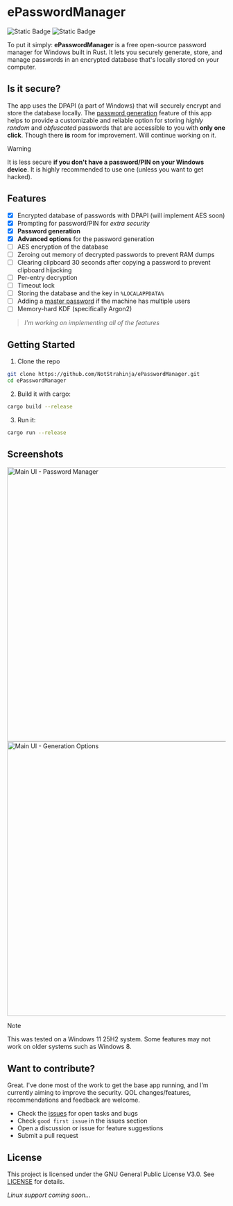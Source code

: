 # ePasswordManager

![Static Badge](https://img.shields.io/badge/Version-1.0-blue) ![Static Badge](https://img.shields.io/badge/License-GNU_General_Public_License_V3.0-green) 



To put it simply: **ePasswordManager** is a free open-source password manager for Windows built in Rust. It lets you securely generate, store, and manage passwords in an encrypted database that's locally stored on your computer.

## Is it secure?

The app uses the DPAPI (a part of Windows) that will securely encrypt and store the database locally.
The <ins>password generation</ins> feature of this app helps to provide a customizable and reliable option for storing *highly random* and *obfuscated* passwords
that are accessible to you with **only one click**.
Though there **is** room for improvement. Will continue working on it.

> [!WARNING]
> It is less secure **if you don't have a password/PIN on your Windows device**. It is highly recommended to use one (unless you want to get hacked).

## Features

- [x] Encrypted database of passwords with DPAPI (will implement AES soon)
- [x] Prompting for password/PIN for *extra security*
- [x] **Password generation**
- [x] **Advanced options** for the password generation
- [ ] AES encryption of the database
- [ ] Zeroing out memory of decrypted passwords to prevent RAM dumps
- [ ] Clearing clipboard 30 seconds after copying a password to prevent clipboard hijacking
- [ ] Per-entry decryption
- [ ] Timeout lock
- [ ] Storing the database and the key in `%LOCALAPPDATA%`
- [ ] Adding a <ins>master password</ins> if the machine has multiple users
- [ ] Memory-hard KDF (specifically Argon2)
> *I'm working on implementing all of the features*

## Getting Started

1. Clone the repo
```bash
git clone https://github.com/NotStrahinja/ePasswordManager.git
cd ePasswordManager
```
2. Build it with cargo:
```bash
cargo build --release
```
3. Run it:
```bash
cargo run --release
```

## Screenshots
<img width="802" height="632" alt="Main UI - Password Manager" src="https://github.com/user-attachments/assets/196101ab-65ce-48ba-96e1-3afdd338a8eb" />
<img width="802" height="632" alt="Main UI - Generation Options" src="https://github.com/user-attachments/assets/b7b1bf17-a7f8-4e40-aee1-26a2944d7d68" />




> [!NOTE]
> This was tested on a Windows 11 25H2 system. Some features may not work on older systems such as Windows 8.

## Want to contribute?

Great. I've done most of the work to get the base app running, and I'm currently aiming to improve the security.
QOL changes/features, recommendations and feedback are welcome.

- Check the [issues](https://github.com/NotStrahinja/ePasswordManager/issues) for open tasks and bugs
- Check `good first issue` in the issues section
- Open a discussion or issue for feature suggestions
- Submit a pull request

## License

This project is licensed under the GNU General Public License V3.0. See [LICENSE](./LICENSE) for details.

*Linux support coming soon...*
